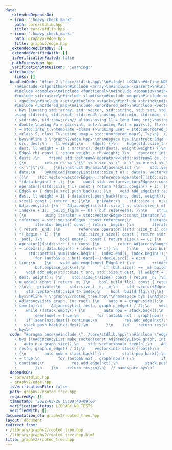 ```yaml
---
data:
  _extendedDependsOn:
  - icon: ':heavy_check_mark:'
    path: core/stdlib.hpp
    title: core/stdlib.hpp
  - icon: ':heavy_check_mark:'
    path: graphv2/edge.hpp
    title: graphv2/edge.hpp
  _extendedRequiredBy: []
  _extendedVerifiedWith: []
  _isVerificationFailed: false
  _pathExtension: hpp
  _verificationStatusIcon: ':warning:'
  attributes:
    links: []
  bundledCode: "#line 2 \"core/stdlib.hpp\"\n#ifndef LOCAL\n#define NDEBUG\n#endif\n\
    \n#include <algorithm>\n#include <array>\n#include <cassert>\n#include <cmath>\n\
    #include <complex>\n#include <functional>\n#include <iomanip>\n#include <iostream>\n\
    #include <iterator>\n#include <limits>\n#include <map>\n#include <numeric>\n#include\
    \ <queue>\n#include <set>\n#include <stack>\n#include <string>\n#include <type_traits>\n\
    #include <unordered_map>\n#include <unordered_set>\n#include <vector>\n\nnamespace\
    \ bys {\nusing std::array, std::vector, std::string, std::set, std::map, std::pair;\n\
    using std::cin, std::cout, std::endl;\nusing std::min, std::max, std::sort, std::reverse,\
    \ std::abs, std::pow;\n\n// alias\nusing ll = long long int;\nusing ld = long\
    \ double;\nusing Pa = pair<int, int>;\nusing Pall = pair<ll, ll>;\nusing ibool\
    \ = std::int8_t;\ntemplate <class T>\nusing uset = std::unordered_set<T>;\ntemplate\
    \ <class S, class T>\nusing umap = std::unordered_map<S, T>;\n}  // namespace\
    \ bys\n#line 3 \"graphv2/edge.hpp\"\nnamespace bys {\nstruct Edge {\n    std::size_t\
    \ src, dest;\n    ll weight;\n    Edge() {}\n    Edge(std::size_t src, std::size_t\
    \ dest, ll weight = 1) : src(src), dest(dest), weight(weight) {}\n    bool operator<(const\
    \ Edge& rh) const { return weight < rh.weight; }\n    operator int() const { return\
    \ dest; }\n    friend std::ostream& operator<<(std::ostream& os, const Edge& e)\
    \ {\n        return os << \"{\" << e.src << \" -> \" << e.dest << \": \" << e.weight\
    \ << \"}\";\n    }\n};\nstruct DynamicAdjacencyList {\n    std::vector<std::vector<Edge>>\
    \ data;\n    DynamicAdjacencyList(std::size_t n) : data(n, vector<Edge>()), _n(n)\
    \ {}\n    std::vector<vector<Edge>>::reference operator[](std::size_t i) { return\
    \ *(data.begin() + i); }\n    const std::vector<vector<Edge>>::const_reference\
    \ operator[](std::size_t i) const { return *(data.cbegin() + i); }\n    void add_edge(const\
    \ Edge& e) { data[e.src].push_back(e); }\n    void add_edge(std::size_t src, std::size_t\
    \ dest, ll weight = 1) { data[src].push_back({src, dest, weight}); }\n    std::size_t\
    \ size() const { return _n; }\n\n   private:\n    std::size_t _n;\n};\nstruct\
    \ AdjacencyList {\n    AdjacencyList(std::size_t n, std::size_t m) : _n(n), _m(m),\
    \ index(n + 1), _build_flg(m == 0) { buf.reserve(m); }\n\n    struct AdjacencyRange\
    \ {\n        using iterator = std::vector<Edge>::const_iterator;\n        using\
    \ reference = std::vector<Edge>::const_reference;\n        iterator _begin, _end;\n\
    \        iterator begin() const { return _begin; }\n        iterator end() const\
    \ { return _end; }\n        reference operator[](std::size_t i) const { return\
    \ *(_begin + i); }\n        std::size_t size() const { return std::distance(_begin,\
    \ _end); }\n        bool empty() const { return size() == 0; }\n    };\n    AdjacencyRange\
    \ operator[](std::size_t i) const {\n        return AdjacencyRange{data.begin()\
    \ + index[i], data.begin() + index[i + 1]};\n    }\n\n    void build() {\n   \
    \     std::partial_sum(index.begin(), index.end(), index.begin());\n        data.resize(_m);\n\
    \        for (auto&& e : buf) data[--index[e.src]] = e;\n        _build_flg =\
    \ true;\n    }\n    void add_edge(const Edge& e) {\n        ++index[e.src];\n\
    \        buf.emplace_back(e);\n        if (buf.size() == _m) build();\n    }\n\
    \    void add_edge(std::size_t src, std::size_t dest, ll weight = 1) { add_edge(Edge(src,\
    \ dest, weight)); }\n    std::size_t size() const { return _n; }\n    std::size_t\
    \ n_edge() const { return _m; }\n    bool build_flg() const { return _build_flg;\
    \ }\n\n   private:\n    std::size_t _n, _m;\n    std::vector<Edge> buf, data;\n\
    \    std::vector<std::size_t> index;\n    bool _build_flg;\n};\n}  // namespace\
    \ bys\n#line 4 \"graphv2/rooted_tree.hpp\"\nnamespace bys {\nAdjacencyList make_rooted(const\
    \ AdjacencyList& graph, int root) {\n    auto n = graph.size();\n    std::vector<bool>\
    \ seen(n);\n    AdjacencyList res(n, graph.n_edge() / 2);\n    vector<int> stack({root});\n\
    \    while (!stack.empty()) {\n        auto now = stack.back();\n        stack.pop_back();\n\
    \        seen[now] = true;\n        for (auto&& nxt : graph[now]) {\n        \
    \    if (seen[nxt.dest]) continue;\n            res.add_edge(nxt);\n         \
    \   stack.push_back(nxt.dest);\n        }\n    }\n    return res;\n}\n}  // namespace\
    \ bys\n"
  code: "#pragma once\n#include \"../core/stdlib.hpp\"\n#include \"edge.hpp\"\nnamespace\
    \ bys {\nAdjacencyList make_rooted(const AdjacencyList& graph, int root) {\n \
    \   auto n = graph.size();\n    std::vector<bool> seen(n);\n    AdjacencyList\
    \ res(n, graph.n_edge() / 2);\n    vector<int> stack({root});\n    while (!stack.empty())\
    \ {\n        auto now = stack.back();\n        stack.pop_back();\n        seen[now]\
    \ = true;\n        for (auto&& nxt : graph[now]) {\n            if (seen[nxt.dest])\
    \ continue;\n            res.add_edge(nxt);\n            stack.push_back(nxt.dest);\n\
    \        }\n    }\n    return res;\n}\n}  // namespace bys\n"
  dependsOn:
  - core/stdlib.hpp
  - graphv2/edge.hpp
  isVerificationFile: false
  path: graphv2/rooted_tree.hpp
  requiredBy: []
  timestamp: '2022-02-26 15:09:40+09:00'
  verificationStatus: LIBRARY_NO_TESTS
  verifiedWith: []
documentation_of: graphv2/rooted_tree.hpp
layout: document
redirect_from:
- /library/graphv2/rooted_tree.hpp
- /library/graphv2/rooted_tree.hpp.html
title: graphv2/rooted_tree.hpp
---
```

